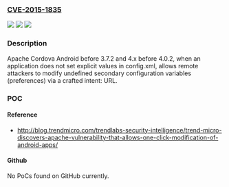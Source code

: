 ### [CVE-2015-1835](https://cve.mitre.org/cgi-bin/cvename.cgi?name=CVE-2015-1835)
![](https://img.shields.io/static/v1?label=Product&message=n%2Fa&color=blue)
![](https://img.shields.io/static/v1?label=Version&message=n%2Fa&color=blue)
![](https://img.shields.io/static/v1?label=Vulnerability&message=n%2Fa&color=brighgreen)

### Description

Apache Cordova Android before 3.7.2 and 4.x before 4.0.2, when an application does not set explicit values in config.xml, allows remote attackers to modify undefined secondary configuration variables (preferences) via a crafted intent: URL.

### POC

#### Reference
- http://blog.trendmicro.com/trendlabs-security-intelligence/trend-micro-discovers-apache-vulnerability-that-allows-one-click-modification-of-android-apps/

#### Github
No PoCs found on GitHub currently.

